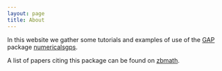 ```yaml
---
layout: page
title: About
---
```


In this website we gather some tutorials and examples of use of the [GAP](https://www.gap-system.org) package [numericalsgps](https://github.com/gap-packages/numericalsgps).

A list of papers citing this package can be found on [zbmath](https://zbmath.org/software/?q=numericalsgps).